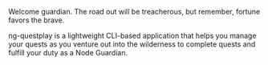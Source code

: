 Welcome guardian. The road out will be treacherous, but remember, fortune favors the brave.

ng-questplay is a lightweight CLI-based application that helps you manage your quests as you venture out into the wilderness to complete quests and fulfill your duty as a Node Guardian.
